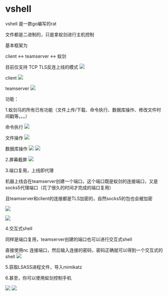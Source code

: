# vshell
vshell 是一款go编写的rat 

文件都是二进制的，只是拿蚁剑进行主机控制

基本框架为

client <-> teamserver <-> 蚁剑

目前仅支持 TCP TLS反连上线的模式
![](img/README/2021-09-23-11-43-00.png)

client
![](img/README/2021-09-23-11-44-54.png)

teamserver
![](img/README/2021-09-23-11-44-31.png)

功能：

1.蚁剑马的所有已有功能（文件上传/下载、命令执行、数据库操作、修改文件时间戳等。。。）

命令执行
![](img/README/2021-09-21-18-11-15.png)

文件操作
![](img/README/2021-09-21-18-11-43.png)

数据库操作
![](img/README/2021-09-21-18-13-09.png)
![](img/README/2021-09-21-18-13-59.png)

2.屏幕截屏
![](img/README/2021-09-24-15-31-15.png)

3.端口复用，上线即代理

机器上线会在teamserver创建一个端口，这个端口既是蚁剑的连接端口，又是socks5代理端口（花了很久的时间才完成的端口复用）

且teamserver和client的连接都是TLS加密的，自然socks5的包也会被加密

![](img/README/2021-09-23-11-38-30.png)

![](img/README/2021-09-23-11-36-28.png)


4.交互式shell

同样是端口复用，teamserver创建的端口也可以进行交互式shell

直接使用nc 连接端口，然后输入连接的密码，密码正确就可以得到一个交互式的shell
![](img/README/2021-09-25-00-53-24.png)

5.获取LSASS进程文件，导入mimikatz

6.甚至，你可以使用蚁剑控制手机

![](img/README/2021-09-24-15-48-50.png)
![](img/README/2021-09-24-15-49-23.png)